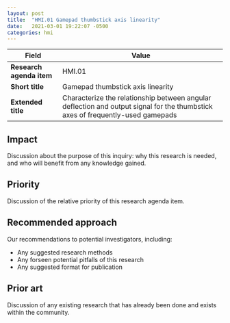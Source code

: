 ```yaml
---
layout: post
title:  "HMI.01 Gamepad thumbstick axis linearity"
date:   2021-03-01 19:22:07 -0500
categories: hmi
---
```


| Field  | Value |
| ------------- | ------------- |
| **Research agenda item**  | HMI.01  |
| **Short title**  | Gamepad thumbstick axis linearity  |
| **Extended title**  | Characterize the relationship between angular deflection and output signal for the thumbstick axes of frequently-used gamepads  |

## Impact
Discussion about the purpose of this inquiry: why this research is needed, and who will benefit from any knowledge gained.

## Priority
Discussion of the relative priority of this research agenda item.

## Recommended approach
Our recommendations to potential investigators, including:
- Any suggested research methods
- Any forseen potential pitfalls of this research
- Any suggested format for publication

## Prior art
Discussion of any existing research that has already been done and exists within the community.
